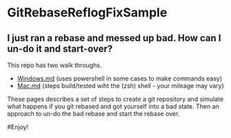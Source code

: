 GitRebaseReflogFixSample
========================

## I just ran a rebase and messed up bad. How can I un-do it and start-over?

This repo has two walk throughs. 

- [Windows.md](Windows.md) (uses powershell in some cases to make commands easy)
- [Mac.md](Mac.md) (steps build/tested wiht the (zsh) shell - your mileage may vary)

These pages describes a set of steps to create a git repository and simulate what happens if you git
rebased and got yourself into a bad state. Then an approach to un-do the bad rebase and start the rebase over.

#Enjoy!
